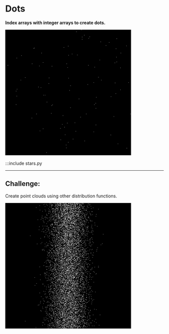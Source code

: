 
# Dots

**Index arrays with integer arrays to create dots.**

![](../images/stars.png)

:::include stars.py

----

## Challenge:

Create point clouds using other distribution functions.

![](../images/dots.png)
